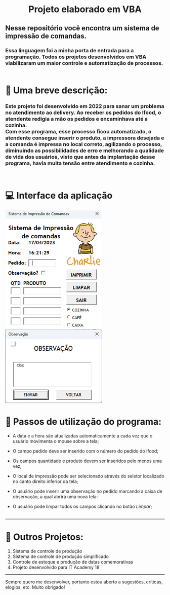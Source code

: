 <h1 align="center">Projeto elaborado em VBA</h1>


## Nesse repositório você encontra um sistema de impressão de comandas.

### Essa linguagem foi a minha porta de entrada para a programação. Todos os projetos desenvolvidos em VBA viabilizaram um maior controle e automatização de processos.<br><br> 

# :scroll: Uma breve descrição:

### Este projeto foi desenvolvido em 2022 para sanar um problema no atendimento ao delivery. Ao receber os pedidos do Ifood, o atendente redigia a mão os pedidos e encaminhava até a cozinha.<br>Com esse programa, esse processo ficou automatizado, o atendente consegue inserir o produto, a impressora desejada e a comanda é impressa no local correto, agilizando o processo, diminuindo as possibilidades de erro e melhorando a qualidade de vida dos usuários, visto que antes da implantação desse programa, havia muita tensão entre atendimento e cozinha.
<br>

# :computer: Interface da aplicação

![Interface do Programa](img/interface.png)
![Inserir uma observação](img/observacao.png)

# :notebook_with_decorative_cover: Passos de utilização do programa:

- A data e a hora são atualizadas automaticamente a cada vez que o usuário movimenta o mouse sobre a tela;

- O campo pedido deve ser inserido com o número do pedido do Ifood;
- Os campos quantidade e produto devem ser inseridos pelo menos uma vez;
- O local de impressão pode ser selecionado através do seletor localizado no canto direito inferior da tela;
- O usuário pode inserir uma observação no pedido marcando a caixa de observação, a qual abrirá uma nova tela:

- O usuário pode limpar todos os campos clicando no botão *Limpar*;
<br><br>

----------

# :memo: Outros Projetos:

1. Sistema de controle de produção  
2. Sistema de controle de produção simplificado
3. Controle de estoque e produção de datas comemorativas
4. Projeto desenvolvido para IT Academy 18
----------
Sempre quero me desenvolver, portanto estou aberto a sugestões, críticas, elogios, etc. Muito obrigado!
